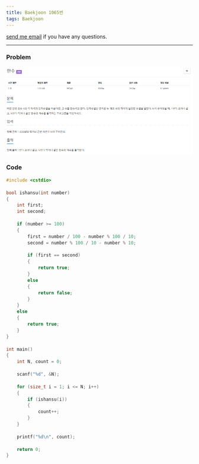 ```yaml
---
title: Baekjoon 1065번
tags: Baekjoon
---
```


[send me email](mailto:jewel7492@gmail.com) if you have any questions.

<!--more-->

---
### Problem  
   
![그림1](/assets/Baekjoon/1065/1.PNG)  

### Code  
```cpp
#include <cstdio>

bool ishansu(int number)
{
    int first;
    int second;

    if (number >= 100)
    {
        first = number / 100 - number % 100 / 10;
        second = number % 100 / 10 - number % 10;

        if (first == second)
        {
            return true;
        }
        else
        {
            return false;
        }
    }
    else
    {
        return true;
    }
}

int main()
{
    int N, count = 0;

    scanf("%d", &N);

    for (size_t i = 1; i <= N; i++)
    {
        if (ishansu(i))
        {
            count++;
        }
    }

    printf("%d\n", count);

    return 0;
}
```